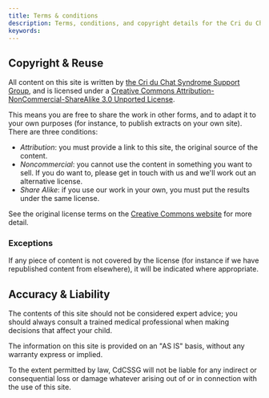 ```yaml
---
title: Terms & conditions
description: Terms, conditions, and copyright details for the Cri du Chat Syndrome Support Group website
keywords:
---
```


## Copyright &amp; Reuse

All <span xmlns:dct="http://purl.org/dc/terms/" href="http://purl.org/dc/dcmitype/Text" property="dct:title" rel="dct:type">content on this site</span> is written by <a xmlns:cc="http://creativecommons.org/ns#" href="http://criduchat.org.uk" property="cc:attributionName" rel="cc:attributionURL">the Cri du Chat Syndrome Support Group</a>, and is licensed under a <a rel="license" href="http://creativecommons.org/licenses/by-nc-sa/3.0/deed.en_US">Creative Commons Attribution-NonCommercial-ShareAlike 3.0 Unported License</a>.

This means you are free to share the work in other forms, and to adapt it to your own purposes
(for instance, to publish extracts on your own site). There are three conditions:

* *Attribution*: you must provide a link to this site, the original source of the content.
* *Noncommercial*: you cannot use the content in something you want to sell. If you do want to, please get in touch with us and we'll work out an alternative license.
* *Share Alike*: if you use our work in your own, you must put the results under the same license.

See the original license terms on the [Creative Commons website](https://creativecommons.org/licenses/by-nc-sa/3.0/deed.en_US)
for more detail.

### Exceptions

If any piece of content is not covered by the license (for instance if we have republished content from elsewhere), 
it will be indicated where appropriate.

## Accuracy & Liability

The contents of this site should not be considered expert advice; you should always consult
a trained medical professional when making decisions that affect your child.

The information on this site is provided on an "AS IS" basis, without any warranty express
or implied.

To the extent permitted by law, CdCSSG will not be liable for any indirect or consequential 
loss or damage whatever arising out of or in connection with the use of this site.
